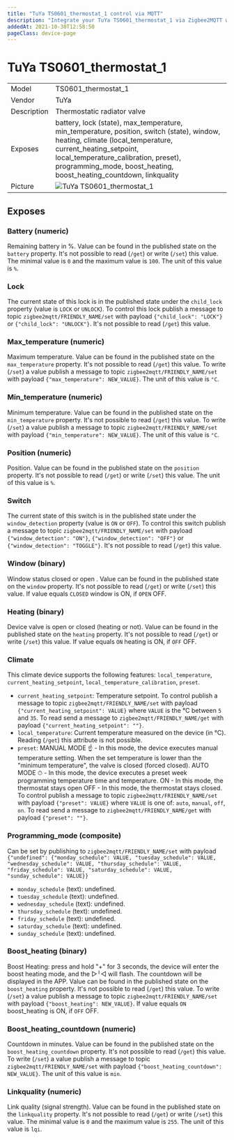 ```yaml
---
title: "TuYa TS0601_thermostat_1 control via MQTT"
description: "Integrate your TuYa TS0601_thermostat_1 via Zigbee2MQTT with whatever smart home infrastructure you are using without the vendors bridge or gateway."
addedAt: 2021-10-30T12:58:50
pageClass: device-page
---
```


<!-- !!!! -->
<!-- ATTENTION: This file is auto-generated through docgen! -->
<!-- You can only edit the "## Notes"-Section till next h1 (#) or h2 heading (##). -->
<!-- Do NOT use h1 or h2 heading within "## Notes"-Section. -->
<!-- !!!! -->

# TuYa TS0601_thermostat_1

|     |     |
|-----|-----|
| Model | TS0601_thermostat_1  |
| Vendor  | TuYa  |
| Description | Thermostatic radiator valve |
| Exposes | battery, lock (state), max_temperature, min_temperature, position, switch (state), window, heating, climate (local_temperature, current_heating_setpoint, local_temperature_calibration, preset), programming_mode, boost_heating, boost_heating_countdown, linkquality |
| Picture | ![TuYa TS0601_thermostat_1](https://www.zigbee2mqtt.io/images/devices/TS0601_thermostat_1.jpg) |


<!-- Notes BEGIN: You can edit here. Add "## Notes" headline if not already present. -->



<!-- Notes END: Do not edit below this line -->


## Exposes

### Battery (numeric)
Remaining battery in %.
Value can be found in the published state on the `battery` property.
It's not possible to read (`/get`) or write (`/set`) this value.
The minimal value is `0` and the maximum value is `100`.
The unit of this value is `%`.

### Lock 
The current state of this lock is in the published state under the `child_lock` property (value is `LOCK` or `UNLOCK`).
To control this lock publish a message to topic `zigbee2mqtt/FRIENDLY_NAME/set` with payload `{"child_lock": "LOCK"}` or `{"child_lock": "UNLOCK"}`.
It's not possible to read (`/get`) this value.

### Max_temperature (numeric)
Maximum temperature.
Value can be found in the published state on the `max_temperature` property.
It's not possible to read (`/get`) this value.
To write (`/set`) a value publish a message to topic `zigbee2mqtt/FRIENDLY_NAME/set` with payload `{"max_temperature": NEW_VALUE}`.
The unit of this value is `°C`.

### Min_temperature (numeric)
Minimum temperature.
Value can be found in the published state on the `min_temperature` property.
It's not possible to read (`/get`) this value.
To write (`/set`) a value publish a message to topic `zigbee2mqtt/FRIENDLY_NAME/set` with payload `{"min_temperature": NEW_VALUE}`.
The unit of this value is `°C`.

### Position (numeric)
Position.
Value can be found in the published state on the `position` property.
It's not possible to read (`/get`) or write (`/set`) this value.
The unit of this value is `%`.

### Switch 
The current state of this switch is in the published state under the `window_detection` property (value is `ON` or `OFF`).
To control this switch publish a message to topic `zigbee2mqtt/FRIENDLY_NAME/set` with payload `{"window_detection": "ON"}`, `{"window_detection": "OFF"}` or `{"window_detection": "TOGGLE"}`.
It's not possible to read (`/get`) this value.

### Window (binary)
Window status closed or open .
Value can be found in the published state on the `window` property.
It's not possible to read (`/get`) or write (`/set`) this value.
If value equals `CLOSED` window is ON, if `OPEN` OFF.

### Heating (binary)
Device valve is open or closed (heating or not).
Value can be found in the published state on the `heating` property.
It's not possible to read (`/get`) or write (`/set`) this value.
If value equals `ON` heating is ON, if `OFF` OFF.

### Climate 
This climate device supports the following features: `local_temperature`, `current_heating_setpoint`, `local_temperature_calibration`, `preset`.
- `current_heating_setpoint`: Temperature setpoint. To control publish a message to topic `zigbee2mqtt/FRIENDLY_NAME/set` with payload `{"current_heating_setpoint": VALUE}` where `VALUE` is the °C between `5` and `35`. To read send a message to `zigbee2mqtt/FRIENDLY_NAME/get` with payload `{"current_heating_setpoint": ""}`.
- `local_temperature`: Current temperature measured on the device (in °C). Reading (`/get`) this attribute is not possible.
- `preset`: MANUAL MODE ☝ - In this mode, the device executes manual temperature setting. When the set temperature is lower than the "minimum temperature", the valve is closed (forced closed). AUTO MODE ⏱ - In this mode, the device executes a preset week programming temperature time and temperature. ON - In this mode, the thermostat stays open OFF - In this mode, the thermostat stays closed. To control publish a message to topic `zigbee2mqtt/FRIENDLY_NAME/set` with payload `{"preset": VALUE}` where `VALUE` is one of: `auto`, `manual`, `off`, `on`. To read send a message to `zigbee2mqtt/FRIENDLY_NAME/get` with payload `{"preset": ""}`.

### Programming_mode (composite)
Can be set by publishing to `zigbee2mqtt/FRIENDLY_NAME/set` with payload `{"undefined": {"monday_schedule": VALUE, "tuesday_schedule": VALUE, "wednesday_schedule": VALUE, "thursday_schedule": VALUE, "friday_schedule": VALUE, "saturday_schedule": VALUE, "sunday_schedule": VALUE}}`
- `monday_schedule` (text): undefined. 
- `tuesday_schedule` (text): undefined. 
- `wednesday_schedule` (text): undefined. 
- `thursday_schedule` (text): undefined. 
- `friday_schedule` (text): undefined. 
- `saturday_schedule` (text): undefined. 
- `sunday_schedule` (text): undefined. 

### Boost_heating (binary)
Boost Heating: press and hold "+" for 3 seconds, the device will enter the boost heating mode, and the ▷╵◁ will flash. The countdown will be displayed in the APP.
Value can be found in the published state on the `boost_heating` property.
It's not possible to read (`/get`) this value.
To write (`/set`) a value publish a message to topic `zigbee2mqtt/FRIENDLY_NAME/set` with payload `{"boost_heating": NEW_VALUE}`.
If value equals `ON` boost_heating is ON, if `OFF` OFF.

### Boost_heating_countdown (numeric)
Countdown in minutes.
Value can be found in the published state on the `boost_heating_countdown` property.
It's not possible to read (`/get`) this value.
To write (`/set`) a value publish a message to topic `zigbee2mqtt/FRIENDLY_NAME/set` with payload `{"boost_heating_countdown": NEW_VALUE}`.
The unit of this value is `min`.

### Linkquality (numeric)
Link quality (signal strength).
Value can be found in the published state on the `linkquality` property.
It's not possible to read (`/get`) or write (`/set`) this value.
The minimal value is `0` and the maximum value is `255`.
The unit of this value is `lqi`.

